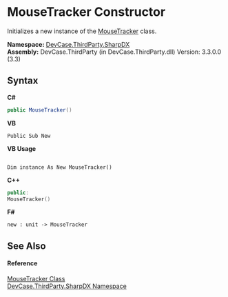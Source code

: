 # MouseTracker Constructor 
 

Initializes a new instance of the <a href="T_DevCase_ThirdParty_SharpDX_MouseTracker">MouseTracker</a> class.

**Namespace:**&nbsp;<a href="N_DevCase_ThirdParty_SharpDX">DevCase.ThirdParty.SharpDX</a><br />**Assembly:**&nbsp;DevCase.ThirdParty (in DevCase.ThirdParty.dll) Version: 3.3.0.0 (3.3)

## Syntax

**C#**<br />
``` C#
public MouseTracker()
```

**VB**<br />
``` VB
Public Sub New
```

**VB Usage**<br />
``` VB Usage

Dim instance As New MouseTracker()
```

**C++**<br />
``` C++
public:
MouseTracker()
```

**F#**<br />
``` F#
new : unit -> MouseTracker
```


## See Also


#### Reference
<a href="T_DevCase_ThirdParty_SharpDX_MouseTracker">MouseTracker Class</a><br /><a href="N_DevCase_ThirdParty_SharpDX">DevCase.ThirdParty.SharpDX Namespace</a><br />